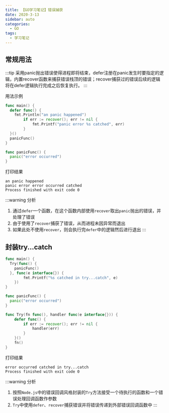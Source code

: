 ```yaml
---
title: 【GO学习笔记】错误捕获
date: 2020-3-13
sidebar: auto
categories:
  - GO
tags:
  - 学习笔记
---
```


## 常规用法

:::tip
采用panic抛出错误使得进程即将结束，defer注册在panic发生时要指定的逻辑，内置recover函数来捕获错误栈顶的错误；recover捕获过的错误后续的逻辑将在defer逻辑执行完成之后恢复执行。
:::

<!-- more -->

用法示例

```go
func main() {
  defer func() {
    fmt.Println("an panic happened")
		if err := recover(); err != nil {
			fmt.Printf("panic error %s catched", err)
		}
  }()
  panicFunc()
}

func panicFunc() {
  panic("error occurred")
}
```

打印结果

```shell
an panic happened
panic error error occurred catched
Process finished with exit code 0
```

:::warning 分析
1. 通过`defer`一个函数，在这个函数内部使用`recover`取出`panic`抛出的错误，并处理了错误
2. 由于使用了`recover`捕获了错误，从而进程未因异常而退出
3. 如果此处不使用`recover`，则会执行完`defer`中的逻辑然后进行退出
:::

## 封装try...catch

```go
func main() {
  Try(func() {
    panicFunc()
  }, func(e interface{}) {
		fmt.Printf("%s catched in try...catch", e)
	})
}

func panicFunc() {
  panic("error occurred")
}

func Try(fn func(), handler func(e interface{})) {
	defer func() {
		if err := recover(); err != nil {
			handler(err)
		}
	}()
	fn()
}
```

打印结果

```shell
error occurred catched in try...catch
Process finished with exit code 0
```

:::warning 分析
1. 按照`Node.js`中的错误回调风格封装的`Try`方法接受一个待执行的函数和一个错误处理回调函数作参数
2. `Try`中使用`defer`、`recover`捕获错误并将错误传递到外部错误回调函数中
:::
